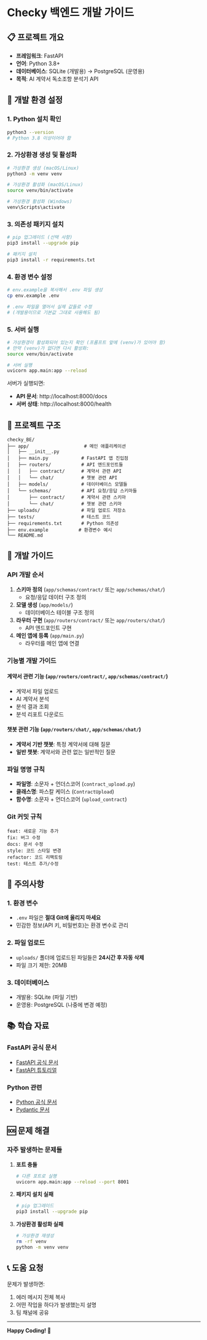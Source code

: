 # Checky 백엔드 개발 가이드

## 📋 프로젝트 개요

- **프레임워크**: FastAPI
- **언어**: Python 3.8+
- **데이터베이스**: SQLite (개발용) → PostgreSQL (운영용)
- **목적**: AI 계약서 독소조항 분석기 API

## 🚀 개발 환경 설정

### 1. Python 설치 확인

```bash
python3 --version
# Python 3.8 이상이어야 함
```

### 2. 가상환경 생성 및 활성화

```bash
# 가상환경 생성 (macOS/Linux)
python3 -m venv venv

# 가상환경 활성화 (macOS/Linux)
source venv/bin/activate

# 가상환경 활성화 (Windows)
venv\Scripts\activate
```

### 3. 의존성 패키지 설치

```bash
# pip 업그레이드 (선택 사항)
pip3 install --upgrade pip

# 패키지 설치
pip3 install -r requirements.txt
```

### 4. 환경 변수 설정

```bash
# env.example을 복사해서 .env 파일 생성
cp env.example .env

# .env 파일을 열어서 실제 값들로 수정
# (개발용이므로 기본값 그대로 사용해도 됨)
```

### 5. 서버 실행

```bash
# 가상환경이 활성화되어 있는지 확인 (프롬프트 앞에 (venv)가 있어야 함)
# 만약 (venv)가 없다면 다시 활성화:
source venv/bin/activate

# 서버 실행
uvicorn app.main:app --reload
```

서버가 실행되면:

- **API 문서**: http://localhost:8000/docs
- **서버 상태**: http://localhost:8000/health

## 📁 프로젝트 구조

```
checky_BE/
├── app/                    # 메인 애플리케이션
│   ├── __init__.py
│   ├── main.py            # FastAPI 앱 진입점
│   ├── routers/           # API 엔드포인트들
│   │   ├── contract/      # 계약서 관련 API
│   │   └── chat/          # 챗봇 관련 API
│   ├── models/            # 데이터베이스 모델들
│   └── schemas/           # API 요청/응답 스키마들
│       ├── contract/      # 계약서 관련 스키마
│       └── chat/          # 챗봇 관련 스키마
├── uploads/               # 파일 업로드 저장소
├── tests/                 # 테스트 코드
├── requirements.txt       # Python 의존성
├── env.example           # 환경변수 예시
└── README.md
```

## 🔧 개발 가이드

### API 개발 순서

1. **스키마 정의** (`app/schemas/contract/` 또는 `app/schemas/chat/`)
   - 요청/응답 데이터 구조 정의
2. **모델 생성** (`app/models/`)
   - 데이터베이스 테이블 구조 정의
3. **라우터 구현** (`app/routers/contract/` 또는 `app/routers/chat/`)
   - API 엔드포인트 구현
4. **메인 앱에 등록** (`app/main.py`)
   - 라우터를 메인 앱에 연결

### 기능별 개발 가이드

#### 계약서 관련 기능 (`app/routers/contract/`, `app/schemas/contract/`)

- 계약서 파일 업로드
- AI 계약서 분석
- 분석 결과 조회
- 분석 리포트 다운로드

#### 챗봇 관련 기능 (`app/routers/chat/`, `app/schemas/chat/`)

- **계약서 기반 챗봇**: 특정 계약서에 대해 질문
- **일반 챗봇**: 계약서와 관련 없는 일반적인 질문

### 파일 명명 규칙

- **파일명**: 소문자 + 언더스코어 (`contract_upload.py`)
- **클래스명**: 파스칼 케이스 (`ContractUpload`)
- **함수명**: 소문자 + 언더스코어 (`upload_contract`)

### Git 커밋 규칙

```
feat: 새로운 기능 추가
fix: 버그 수정
docs: 문서 수정
style: 코드 스타일 변경
refactor: 코드 리팩토링
test: 테스트 추가/수정
```

## 🚨 주의사항

### 1. 환경 변수

- `.env` 파일은 **절대 Git에 올리지 마세요**
- 민감한 정보(API 키, 비밀번호)는 환경 변수로 관리

### 2. 파일 업로드

- `uploads/` 폴더에 업로드된 파일들은 **24시간 후 자동 삭제**
- 파일 크기 제한: 20MB

### 3. 데이터베이스

- 개발용: SQLite (파일 기반)
- 운영용: PostgreSQL (나중에 변경 예정)

## 📚 학습 자료

### FastAPI 공식 문서

- [FastAPI 공식 문서](https://fastapi.tiangolo.com/)
- [FastAPI 튜토리얼](https://fastapi.tiangolo.com/tutorial/)

### Python 관련

- [Python 공식 문서](https://docs.python.org/ko/3/)
- [Pydantic 문서](https://pydantic-docs.helpmanual.io/)

## 🆘 문제 해결

### 자주 발생하는 문제들

1. **포트 충돌**

   ```bash
   # 다른 포트로 실행
   uvicorn app.main:app --reload --port 8001
   ```

2. **패키지 설치 실패**

   ```bash
   # pip 업그레이드
   pip3 install --upgrade pip
   ```

3. **가상환경 활성화 실패**
   ```bash
   # 가상환경 재생성
   rm -rf venv
   python -m venv venv
   ```

## 📞 도움 요청

문제가 발생하면:

1. 에러 메시지 전체 복사
2. 어떤 작업을 하다가 발생했는지 설명
3. 팀 채널에 공유

---

**Happy Coding! 🎉**
